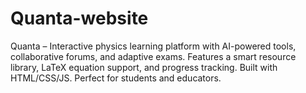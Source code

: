 # Quanta-website
Quanta – Interactive physics learning platform with AI-powered tools, collaborative forums, and adaptive exams. Features a smart resource library, LaTeX equation support, and progress tracking. Built with HTML/CSS/JS. Perfect for students and educators.

